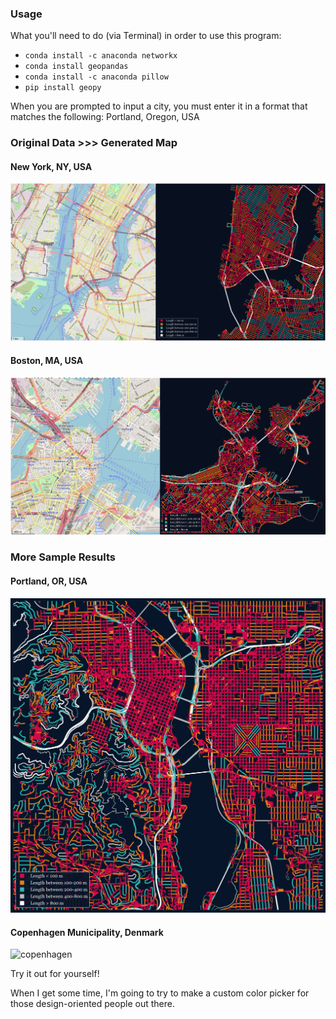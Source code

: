 ### Usage

What you'll need to do (via Terminal) in order to use this program:
* `conda install -c anaconda networkx`
* `conda install geopandas`
* `conda install -c anaconda pillow`
* `pip install geopy`

When you are prompted to input a city, you must enter it in a format
that matches the following:
Portland, Oregon, USA

### Original Data >>> Generated Map
#### New York, NY, USA
![new york comparison](new_york_comparison.png)

#### Boston, MA, USA
![boston comparison](boston_comparison.png)

### More Sample Results

#### Portland, OR, USA
![portland](Portland.png)

#### Copenhagen Municipality, Denmark
![copenhagen](Copenhagen.png)

Try it out for yourself!

When I get some time, I'm going to try to make a custom color picker
for those design-oriented people out there.
